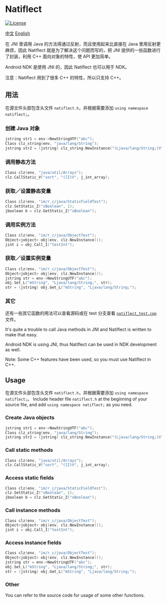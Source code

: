 # Natiflect

[![License](https://img.shields.io/github/license/mashape/apistatus.svg?maxAge=2592000)](LICENSE)

[中文](#zh) [English](#en)

<a name="zh">

在 JNI 里调用 Java 的方法得通过反射，而且使用起来比直接在 Java 里用反射更麻烦，因此 Natiflect 就是为了解决这个问题而写的，把 JNI 提供的一些函数进行了封装，利用 C++ 面向对象的特性，使 API 更加简单。

Android NDK 是使用 JNI 的，因此 Natiflect 也可以用于 NDK。

注意：Natiflect 用到了很多 C++ 的特性，所以只支持 C++。

## 用法

在源文件头部包含头文件 `natiflect.h`，并根据需要添加 `using namespace natiflect;`。

### 创建 Java 对象

```cpp
jstring str1 = env->NewStringUTF("abc");
Class clz_string(env, "java/lang/String");
jstring str2 = (jstring) clz_string.NewInstance("(Ljava/lang/String;)V", str1);
```

### 调用静态方法

```cpp
Class clz(env, "java/util/Arrays");
clz.CallStatic_V("sort", "([I)V", j_int_array);
```

### 获取／设置静态变量

```cpp
Class clz(env, "im/r_c/java/StaticFieldTest");
clz.SetStatic_Z("sBoolean", 1);
jboolean b = clz.GetStatic_Z("sBoolean");
```

### 调用实例方法

```cpp
Class clz(env, "im/r_c/java/ObjectTest");
Object<jobject> obj(env, clz.NewInstance());
jint i = obj.Call_I("testInt");
```

### 获取／设置实例变量

```cpp
Class clz(env, "im/r_c/java/ObjectTest");
Object<jobject> obj(env, clz.NewInstance());
jstring str = env->NewStringUTF("abc");
obj.Set_L("mString", "Ljava/lang/String;", str);
str = (jstring) obj.Get_L("mString", "Ljava/lang/String;");
```

### 其它

还有一些其它函数的用法可以查看源码或在 test 分支查看 [`natiflect_test.cpp`](https://github.com/richardchien/natiflect/blob/test/jni/natiflect_test.cpp) 文件。

<a name="en">

It's quite a trouble to call Java methods in JNI and Natiflect is written to make that easy.

Android NDK is using JNI, thus Natiflect can be used in NDK development as well.

Note: Some C++ features have been used, so you must use Natiflect in C++.

## Usage

在源文件头部包含头文件 `natiflect.h`，并根据需要添加 `using namespace natiflect;`。
Include header file `natiflect.h` at the beginning of your source file, and add `using namespace natiflect;` as you need.

### Create Java objects

```cpp
jstring str1 = env->NewStringUTF("abc");
Class clz_string(env, "java/lang/String");
jstring str2 = (jstring) clz_string.NewInstance("(Ljava/lang/String;)V", str1);
```

### Call static methods

```cpp
Class clz(env, "java/util/Arrays");
clz.CallStatic_V("sort", "([I)V", j_int_array);
```

### Access static fields

```cpp
Class clz(env, "im/r_c/java/StaticFieldTest");
clz.SetStatic_Z("sBoolean", 1);
jboolean b = clz.GetStatic_Z("sBoolean");
```

### Call instance methods

```cpp
Class clz(env, "im/r_c/java/ObjectTest");
Object<jobject> obj(env, clz.NewInstance());
jint i = obj.Call_I("testInt");
```

### Access instance fields

```cpp
Class clz(env, "im/r_c/java/ObjectTest");
Object<jobject> obj(env, clz.NewInstance());
jstring str = env->NewStringUTF("abc");
obj.Set_L("mString", "Ljava/lang/String;", str);
str = (jstring) obj.Get_L("mString", "Ljava/lang/String;");
```

### Other

You can refer to the source code for usage of some other functions.
